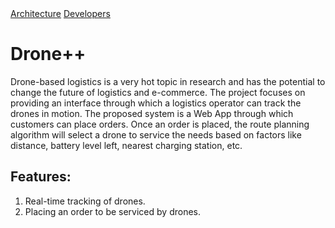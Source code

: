 <div class="topnav">
  <a href="architecture.html">Architecture</a>
  <a href="developer.html">Developers</a>
</div>

<h1>Drone++</h1>

Drone-based logistics is a very hot topic in research and has the potential to change the future of logistics and e-commerce. The project focuses on providing an interface through which a logistics operator can track the drones in motion. The proposed system is a Web App through which customers can place orders. Once an order is placed, the route planning algorithm will select a drone to service the needs based on factors like distance, battery level left, nearest charging station, etc.

## Features:
1. Real-time tracking of drones.
2. Placing an order to be serviced by drones.